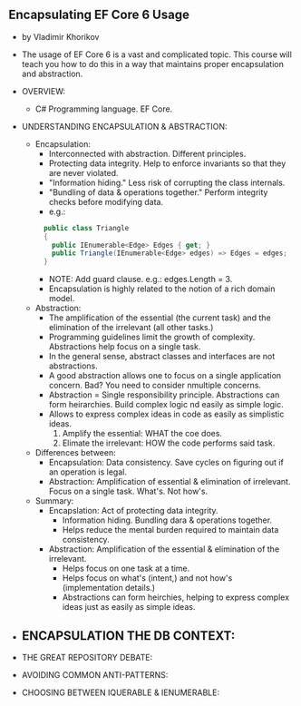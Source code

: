 ## Encapsulating EF Core 6 Usage
- by Vladimir Khorikov
- The usage of EF Core 6 is a vast and complicated topic. This course will teach you how to do this in a way that maintains proper encapsulation and abstraction.

- OVERVIEW:
  - C# Programming language. EF Core.

- UNDERSTANDING ENCAPSULATION & ABSTRACTION:
  - Encapsulation:
    - Interconnected with abstraction. Different principles.
    - Protecting data integrity. Help to enforce invariants so that they are never violated.
    - "Information hiding." Less risk of corrupting the class internals.
    - "Bundling of data & operations together." Perform integrity checks before modifying data.
    - e.g.:
    ```csharp
      public class Triangle
      {
        public IEnumerable<Edge> Edges { get; }
        public Triangle(IEnumerable<Edge> edges) => Edges = edges;
      }
    ```
    - NOTE: Add guard clause. e.g.: edges.Length = 3.
    - Encapsulation is highly related to the notion of a rich domain model.
  - Abstraction:
    - The amplification of the essential (the current task) and the elimination of the irrelevant (all other tasks.)
    - Programming guidelines limit the growth of complexity. Abstractions help focus on a single task.
    - In the general sense, abstract classes and interfaces are not abstractions.
    - A good abstraction allows one to focus on a single application concern. Bad? You need to consider nmultiple concerns.
    - Abstraction = Single responsibility principle. Abstractions can form heirarchies. Build complex logic nd easily as simple logic.
    - Allows to express complex ideas in code as easily as simplistic ideas.
      1. Amplify the essential: WHAT the coe does.
      2. Elimate the irrelevant: HOW the code performs said task.
  - Differences between:
    - Encapsulation: Data consistency. Save cycles on figuring out if an operation is legal.
    - Abstraction: Amplification of essential & elimination of irrelevant. Focus on a single task. What's. Not how's.
  - Summary:
    - Encapslation: Act of protecting data integrity.
      - Information hiding. Bundling dara & operations together.
      - Helps reduce the mental burden required to maintain data consistency.
    - Abstraction: Amplification of the essential & elimination of the irrelevant.
      - Helps focus on one task at a time.
      - Helps focus on what's (intent,) and not how's (implementation details.)
      - Abstractions can form heirchies, helping to express complex ideas just as easily as simple ideas.

- ENCAPSULATION THE DB CONTEXT:
  - 
  
- THE GREAT REPOSITORY DEBATE:
- AVOIDING COMMON ANTI-PATTERNS:
- CHOOSING BETWEEN IQUERABLE & IENUMERABLE:
